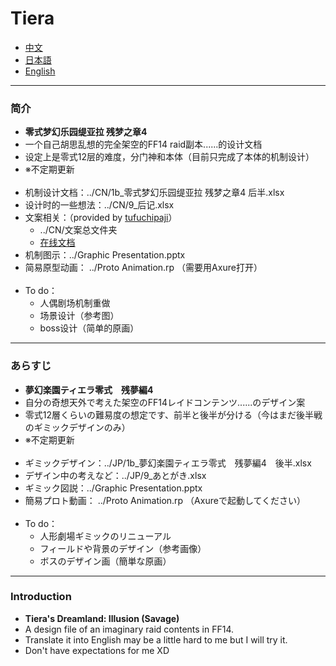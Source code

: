 # Tiera
* [中文](#1)
* [日本語](#2)
* [English](#3)

***
### <h3 id='1'>简介</h3>
  - **零式梦幻乐园缇亚拉 残梦之章4**
  - 一个自己胡思乱想的完全架空的FF14 raid副本......的设计文档
  - 设定上是零式12层的难度，分门神和本体（目前只完成了本体的机制设计）
  - ※不定期更新
  <br><br>
  - 机制设计文档：../CN/1b_零式梦幻乐园缇亚拉 残梦之章4 后半.xlsx
  - 设计时的一些想法：../CN/9_后记.xlsx
  - 文案相关：（provided by [tufuchipaji](https://github.com/tufuchipaji)）
    - ../CN/文案总文件夹
    - [在线文档](https://docs.qq.com/sheet/DQVhIaXZqbmxmSUJx?tab=BB08J2&_t=1660295728360)
  - 机制图示：../Graphic Presentation.pptx
  - 简易原型动画： ../Proto Animation.rp （需要用Axure打开）
  <br><br>
  - To do：
    - 人偶剧场机制重做
    - 场景设计（参考图）
    - boss设计（简单的原画）

*** 
### <h3 id='2'>あらすじ</h3>
  - **夢幻楽園ティエラ零式　残夢編4**
  - 自分の奇想天外で考えた架空のFF14レイドコンテンツ......のデザイン案
  - 零式12層くらいの難易度の想定です、前半と後半が分ける（今はまだ後半戦のギミックデザインのみ）
  - ※不定期更新
  <br><br>
  - ギミックデザイン：../JP/1b_夢幻楽園ティエラ零式　残夢編4　後半.xlsx 
  - デザイン中の考えなど：../JP/9_あとがき.xlsx 
  - ギミック図説：../Graphic Presentation.pptx 
  - 簡易プロト動画： ../Proto Animation.rp （Axureで起動してください）
  <br><br>
  - To do：
    - 人形劇場ギミックのリニューアル
    - フィールドや背景のデザイン（参考画像）
    - ボスのデザイン画（簡単な原画）

*** 
### <h3 id='3'>Introduction</h3>
  - **Tiera's Dreamland: Illusion (Savage)**
  - A design file of an imaginary raid contents in FF14. 
  - Translate it into English may be a little hard to me but I will try it.
  - Don't have expectations for me XD
<br>
